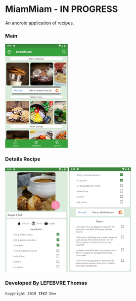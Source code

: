 # MiamMiam  - IN PROGRESS


An android application of recipes.



### Main 

<img src="./readme/main.jpg" width="40%" height="40%">

### Details Recipe

<img src="./readme/recipe_details.jpg" width="40%" height="40%"> <img src="./readme/recipe_details_end.jpg" width="40%" height="40%"> 



### Developed By LEFEBVRE Thomas

    Copyright 2019 TEKZ Dev

